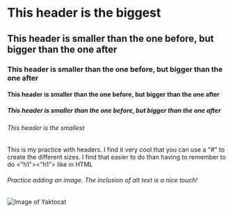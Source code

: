 # This header is the biggest
## This header is smaller than the one before, but bigger than the one after
### This header is smaller than the one before, but bigger than the one after
#### This header is smaller than the one before, but bigger than the one after
##### This header is smaller than the one before, but bigger than the one after
###### This header is the smallest 

This is my practice with headers. I find it very cool that you can use a "#" to create the different sizes. 
I find that easier to do than having to remember to do <"h1"><"h1"> like in HTML

###### Practice adding an image. The inclusion of alt text is a nice touch!
![Image of Yaktocat](https://octodex.github.com/images/yaktocat.png)
